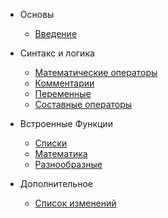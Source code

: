 
- Основы

  - [Введение](###.md)

- Синтакс и логика

  - [Математические операторы](матоп.md)
  - [Комментарии](###.md)
  - [Переменные](переменные.md)
  - [Составные операторы](состоп.md)

- Встроенные Функции

  - [Списки](функспи.md)
  - [Математика](функмате.md)
  - [Разнообразные](функраз.md)

- Дополнительное

  - [Список изменений](###.md)
